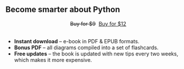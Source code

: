 ## Become smarter about Python

<div style="display:flex; justify-content:center;">
<a onclick="return false;" href="" target="_blank" class="cta-btn btn" style="margin: 0 .3em 0 .3em; text-decoration: line-through">Buy for $9</a>
<a href="https://gumroad.com/l/python-drops?wanted=true" target="_blank" class="cta-btn btn" style="margin: 0 .3em 0 .3em;">Buy for $12</a>
</div>
<br />

 - **Instant download** – e-book in PDF & EPUB formats.
 - **Bonus PDF** – all diagrams compiled into a set of flashcards.
 - **Free updates** – the book is updated with new tips every two weeks, which makes it more expensive.
